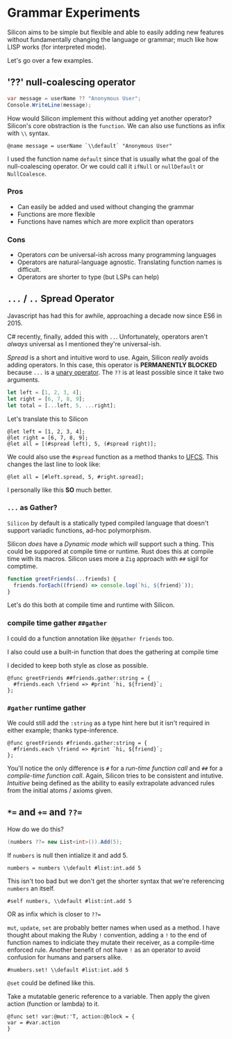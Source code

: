 # Grammar Experiments

Silicon aims to be simple but flexible and able to easily adding new features without fundamentally changing the language or grammar; much like how LISP works (for interpreted mode).

Let's go over a few examples.

## '??' null-coalescing operator

```csharp
var message = userName ?? "Anonymous User";
Console.WriteLine(message);
```

How would Silicon implement this without adding yet another operator? Silicon's core obstraction is the `function`. We can also use functions as infix with `\\` syntax.

```silicon
@name message = userName `\\default` "Anonymous User"
```

I used the function name `default` since that is usually what the goal of the null-coalescing operator. Or we could call it `ifNull` or `nullDefault` or `NullCoalesce`.

### Pros

- Can easily be added and used without changing the grammar
- Functions are more flexible
- Functions have names which are more explicit than operators

### Cons

- Operators _can_ be universal-ish across many programming languages
- Operators are natural-language agnostic. Translating function names is difficult.
- Operators are shorter to type (but LSPs can help)

## `...` / `..` Spread Operator

Javascript has had this for awhile, approaching a decade now since ES6 in 2015.

C# recently, finally, added this with `..`. Unfortunately, operators aren't _always_ universal as I mentioned they're universal-ish.

_Spread_ is a short and intuitive word to use. Again, Silicon _really_ avoids adding operators. In this case, this operator is **PERMANENTLY BLOCKED** because `...` is a [unary operator](https://en.wikipedia.org/wiki/Unary_operation). The `??` is at least possible since it take two arguments.

```javascript
let left = [1, 2, 3, 4];
let right = [6, 7, 8, 9];
let total = [...left, 5, ...right];
```

Let's translate this to Silicon

```silicon
@let left = [1, 2, 3, 4];
@let right = [6, 7, 8, 9];
@let all = [(#spread left), 5, (#spread right)];
```

We could also use the `#spread` function as a method thanks to [UFCS](https://en.wikipedia.org/wiki/Uniform_Function_Call_Syntax). This changes the last line to look like:

```silicon
@let all = [#left.spread, 5, #right.spread];
```

I personally like this **SO** much better.

### `...` as Gather?

`Silicon` by default is a statically typed compiled language that doesn't support variadic functions, ad-hoc polymorphism.

Silicon _does_ have a _Dynamic mode_ which _will_ support such a thing. This could be suppored at compile time or runtime. Rust does this at compile time with its macros. Silicon uses more a `Zig` approach with `##` sigil for comptime.

```javascript
function greetFriends(...friends) {
  friends.forEach((friend) => console.log(`hi, ${friend}`));
}
```

Let's do this both at compile time and runtime with Silicon.

### compile time gather `##gather`

I could do a function annotation like `@@gather friends` too.

I also could use a built-in function that does the gathering at compile time

I decided to keep both style as close as possible.

```silicon
@func greetFriends ##friends.gather:string = {
  #friends.each \friend => #print `hi, ${friend}`;
};
```

### `#gather` runtime gather

We could still add the `:string` as a type hint here but it isn't required in either example; thanks type-inference.

```
@func greetFriends #friends.gather:string = {
  #friends.each \friend => #print `hi, ${friend}`;
};
```

You'll notice the only difference is `#` for a _run-time function call_ and `##` for a _compile-time function call_. Again, Silicon tries to be consistent and intutive. _Intuitive_ being defined as the ability to easily extrapolate advanced rules from the initial atoms / axioms given.

## `*=` and `+=` and `??=`

How do we do this?

```csharp
(numbers ??= new List<int>()).Add(5);
```

If `numbers` is null then intialize it and add 5.

```silicon
numbers = numbers \\default #list:int.add 5
```

This isn't too bad but we don't get the shorter syntax that we're referencing `numbers` an itself.

```silicon
#self numbers, \\default #list:int.add 5
```

OR as infix which is closer to `??=`

`mut`, `update`, `set` are probably better names when used as a method. I have thought about making the Ruby `!` convention,
adding a `!` to the end of function names to indiciate they mutate their receiver, as a compile-time enforced rule. Another benefit of not have `!` as an operator to avoid confusion for humans and parsers alike.

```silicon
#numbers.set! \\default #list:int.add 5
```

`@set` could be defined like this.

Take a mutatable generic reference to a variable. Then apply the given action (function or lambda) to it.

```silicon
@func set! var:@mut:'T, action:@block = {
var = #var.action
}
```
